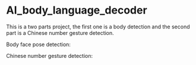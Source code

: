 # AI_body_language_decoder

This is a two parts project, the first one is a body detection and the second part is a Chinese number gesture detection.

Body face pose detection:

Chinese number gesture detection:
